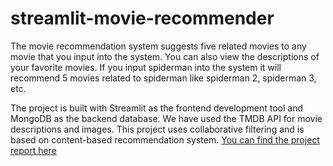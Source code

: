 # streamlit-movie-recommender


The movie recommendation system suggests five related movies to any movie that you input into the system. You can also view the descriptions of your favorite movies. If you input spiderman into the system it will recommend 5 movies related to spiderman like spiderman 2, spiderman 3, etc.

The project is built with Streamlit as the frontend development tool and MongoDB as the backend database. We have used the TMDB API for movie descriptions and images. This project uses collaborative filtering and is based on content-based recommendation system.
[You can find the project report here](https://docs.google.com/document/d/15XEL9yfFRxtJIS86cgcbjg_GoArsRtNm/edit?usp=sharing&ouid=103883292342793138799&rtpof=true&sd=true)
